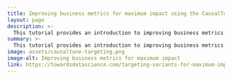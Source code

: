 ```yaml
---
title: Improving business metrics for maximum impact using the CausalTune library
layout: page
description: >-
  This tutorial provides an introduction to improving business metrics using the ERUPT metric and the CausalTune library in Python. It shows a practical example and the use of the ERUPT metric for optimizing clickthrough rates.
summary: >-
  This tutorial provides an introduction to improving business metrics using the ERUPT metric and the CausalTune library in Python. It shows a practical example and the use of the ERUPT metric for optimizing clickthrough rates. It also shows how to use ERUPT to evaluate previous experiments, as well as how to evaluate the potential effect of a future experiment with different assignments using a real business example. 
image: assets/causaltune-targeting.png
image-alt: Improving business metrics for maximum impact
link: https://towardsdatascience.com/targeting-variants-for-maximum-impact-bdf26213d7bc
---
```


